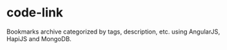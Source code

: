 # code-link
Bookmarks archive categorized by tags, description, etc. using AngularJS, HapiJS and MongoDB.
